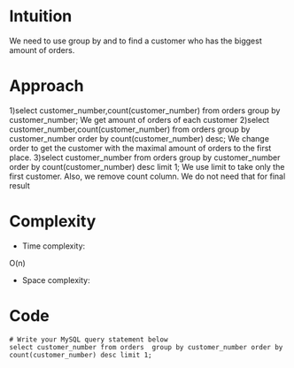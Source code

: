 # Intuition
<!-- Describe your first thoughts on how to solve this problem. -->
We need to use group by and to find a customer who has the biggest amount of orders.
# Approach
<!-- Describe your approach to solving the problem. -->
1)select customer_number,count(customer_number) from orders  group by customer_number;
We get amount of orders of each customer
2)select customer_number,count(customer_number) from orders  group by customer_number order by count(customer_number) desc;
We change order to get the customer with the maximal amount of orders to the first place.
3)select customer_number from orders  group by customer_number order by count(customer_number) desc limit 1;
We use limit to take only the first customer. Also, we remove count column. We do not need that for final result 
# Complexity
- Time complexity:
<!-- Add your time complexity here, e.g. $$O(n)$$ -->
O(n)
- Space complexity:
<!-- Add your space complexity here, e.g. $$O(n)$$ -->

# Code
```
# Write your MySQL query statement below
select customer_number from orders  group by customer_number order by count(customer_number) desc limit 1; 
```